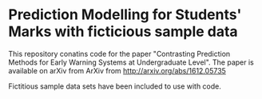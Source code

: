 # Prediction Modelling for Students' Marks with ficticious sample data

This repository conatins code for the paper "Contrasting Prediction Methods for Early Warning Systems at Undergraduate Level".
The paper is available on arXiv from ArXiv from http://arxiv.org/abs/1612.05735

Fictitious sample data sets have been included to use with code.
